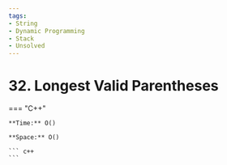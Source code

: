 ```yaml
---
tags:
- String
- Dynamic Programming
- Stack
- Unsolved
---
```



# 32. Longest Valid Parentheses

=== "C++"

    **Time:** O()

    **Space:** O()

    ``` c++
    ```